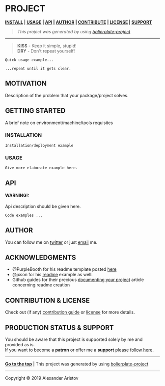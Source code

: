 <!-- [![Image caption](/project.logo.jpg)](#) -->

# PROJECT
[d]: #project
**[INSTALL][i] | [USAGE][u] | [API][a] | [AUTHOR][auth] | [CONTRIBUTE][cpl] | [LICENSE][cpl] | [SUPPORT][ps]**

>_This project was generated by using [bolierplate-project][bolierplatelink]_

---
> **KISS** - Keep it simple, stupid!<br>
> **DRY** - Don't repeat yourself!

```
Quick usage example...
```

```
...repeat until it gets clear.
```
## MOTIVATION
Description of the problem that your package/project solves.

## GETTING STARTED
[gt]: #getting-started 'Getting started guide'

A brief note on environment/machine/tools requisites

### INSTALLATION
[i]: #installation 'Installation guide'

```
Installation/deployment example
```

### USAGE
[u]: #usage 'Product usage'


```
Give more elaborate example here.
```

## API
[a]: #api 'Module\'s API description'

#### WARNING!:
Api description should be given here.
```
Code examples ...
```

## AUTHOR
[auth]: #author 'Credits & author\'s contacts info '
You can follow me on [twitter](https://twitter.com/biteofpie) or just [email](mailto:al.neodim@gmail.com) me.

## ACKNOWLEDGMENTS
[acc]: acknowledgments

- @PurpleBooth for his readme template posted [here](https://gist.github.com/PurpleBooth/109311bb0361f32d87a2)
- @jxson for his [readme](https://gist.github.com/jxson/1784669) example as well.
- Github guides for their precious [documenting your project](https://guides.github.com/features/wikis/#creating-a-readme) article concerning readme creation
## CONTRIBUTION & LICENSE
[cpl]:#contribution--license 'Contribution guide & license info'

Check out (if any) [contribution guide](CONTRIBUTION) or [license](LICENSE) for more details.


## PRODUCTION STATUS & SUPPORT
[ps]: #production-status--support 'Production use disclaimer & support info'

You should be aware that this project is supported solely by me and provided as is.
<br>If you want to become a **patron** or offer me a **support** please [follow here][auth].

---

**[Go to the top][d]**
| This project was generated by using [bolierplate-project][bolierplatelink]

---
Copyright © 2019 Alexander Aristov

[bolierplatelink]: https://github.com/hinell/project-boilerplate
